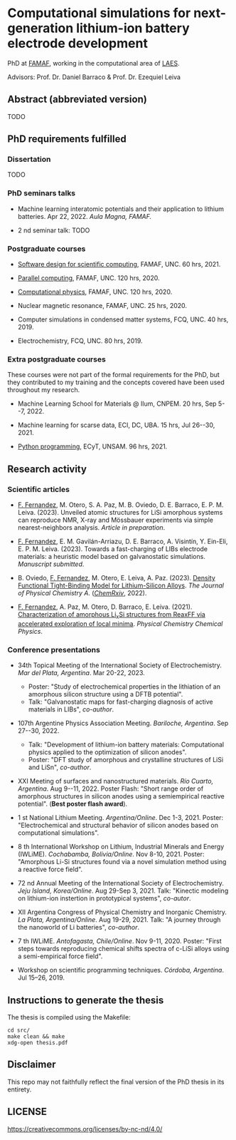 # Computational simulations for next-generation lithium-ion battery electrode development

PhD at [FAMAF](https://www.famaf.unc.edu.ar/), working in the computational area of [LAES](http://www.laesunc.com/laes/).

Advisors: Prof. Dr. Daniel Barraco & Prof. Dr. Ezequiel Leiva


## Abstract (abbreviated version)

TODO


## PhD requirements fulfilled

### Dissertation

TODO

### PhD seminars talks

+ Machine learning interatomic potentials and their application to lithium 
batteries. Apr 22, 2022. _Aula Magna, FAMAF._ 

+ 2 nd seminar talk: TODO

### Postgraduate courses

+ [Software design for scientific computing](https://github.com/leliel12/diseno_sci_sfw), 
FAMAF, UNC. 60 hrs, 2021.

+ [Parallel computing](https://cs.famaf.unc.edu.ar/~nicolasw/Docencia/CP/2020/index.html),
FAMAF, UNC. 120 hrs, 2020.

+ [Computational physics](https://github.com/fernandezfran/fiscomp), FAMAF, UNC. 
120 hrs, 2020.

+ Nuclear magnetic resonance, FAMAF, UNC. 25 hrs, 2020.

+ Computer simulations in condensed matter systems, FCQ, UNC. 40 hrs, 2019.

+ Electrochemistry, FCQ, UNC. 80 hrs, 2019.

### Extra postgraduate courses

These courses were not part of the formal requirements for the PhD, but they 
contributed to my training and the concepts covered have been used throughout 
my research.

+ Machine Learning School for Materials @ Ilum, CNPEM. 20 hrs, Sep 5--7, 2022.

+ Machine learning for scarse data, ECI, DC, UBA. 15 hrs, Jul 26--30, 2021.

+ [Python programming](https://github.com/python-unsam/Programacion_en_Python_UNSAM),
ECyT, UNSAM. 96 hrs, 2021.


## Research activity

### Scientific articles

+ <ins>F. Fernandez</ins>, M. Otero, S. A. Paz, M. B. Oviedo, D. E. Barraco, E. P. M. 
Leiva. (2023). Unveiled atomic structures for LiSi amorphous systems can reproduce NMR, X-ray
and Mössbauer experiments via simple nearest-neighbors analysis. _Article in preparation_. 

+ <ins>F. Fernandez</ins>, E. M. Gavilán-Arriazu, D. E. Barraco, A. Visintín, Y. Ein-Eli, 
E. P. M. Leiva. (2023). Towards a fast-charging of LIBs electrode materials: a heuristic 
model based on galvanostatic simulations. _Manuscript submitted_. 

+ B. Oviedo, <ins>F. Fernandez</ins>, M. Otero, E. Leiva, A. Paz. (2023). 
[Density Functional Tight-Binding Model for Lithium-Silicon 
Alloys](https://doi.org/10.1021/acs.jpca.3c00075). _The Journal of Physical 
Chemistry A_. ([_ChemRxiv_](https://doi.org/10.26434/chemrxiv-2022-5s955), 2022).

+ <ins>F. Fernandez</ins>, A. Paz, M. Otero, D. Barraco, E. Leiva. (2021).
[Characterization of amorphous Li<sub>x</sub>Si structures from ReaxFF via 
accelerated exploration of local minima](https://doi.org/10.1039/D1CP02216D).
_Physical Chemistry Chemical Physics_. 


### Conference presentations

+ 34th Topical Meeting of the International Society of Electrochemistry. _Mar del 
Plata, Argentina_. Mar 20-22, 2023. 
    - Poster: "Study of electrochemical properties in the lithiation of an 
    amorphous silicon structure using a DFTB potential".
    - Talk: "Galvanostatic maps for fast-charging diagnosis of active materials 
    in LIBs", _co-author_.

+ 107th Argentine Physics Association Meeting. _Bariloche, Argentina_. 
Sep 27--30, 2022.
    - Talk: "Development of lithium-ion battery materials: Computational physics 
    applied to the optimization of silicon anodes".
    - Poster: "DFT study of amorphous and crystalline structures of LiSi and 
    LiSn", _co-author_. 

+ XXI Meeting of surfaces and nanostructured materials. _Río Cuarto, Argentina_. 
Aug 9--11, 2022. Poster Flash: "Short range order of amorphous structures in
silicon anodes using a semiempirical reactive potential". (**Best poster flash 
award**).

+ 1 st National Lithium Meeting. _Argentina/Online_. Dec 1-3, 2021. Poster: 
"Electrochemical and structural behavior of silicon anodes based on computational 
simulations".

+ 8 th International Workshop on Lithium, Industrial Minerals and Energy (IWLiME).
_Cochabamba, Bolivia/Online_. Nov 8-10, 2021. Poster: "Amorphous Li-Si structures 
found via a novel simulation method using a reactive force field". 

+ 72 nd Annual Meeting of the International Society of Electrochemistry. 
_Jeju Island, Korea/Online_. Aug 29-Sep 3, 2021. Talk: "Kinectic modeling on 
lithium-ion instertion in prototypical systems", _co-autor_.

+ XII Argentina Congress of Physical Chemistry and Inorganic Chemistry. _La 
Plata, Argentina/Online_. Aug 19-29, 2021. Talk: "A journey through the nanoworld 
of Li batteries", _co-author_.

+ 7 th IWLiME. _Antofagasta, Chile/Online_. Nov 9-11, 2020. Poster: "First steps 
towards reproducing chemical shifts spectra of c-LiSi alloys using a 
semi-empirical force field".

+ Workshop on scientific programming techniques. _Córdoba, Argentina_. Jul 15–26, 2019.


## Instructions to generate the thesis

The thesis is compiled using the Makefile:
```
cd src/
make clean && make
xdg-open thesis.pdf
```


## Disclaimer

This repo may not faithfully reflect the final version of the PhD thesis in its 
entirety.


## LICENSE

https://creativecommons.org/licenses/by-nc-nd/4.0/
